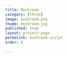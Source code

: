 ```yaml
---
title: Mushroom
category: [three]
image: mushroom.png
thumb: mushroom.jpg
published: true
layout: project-page
permalink: mushroom-sculpt
order: 6

---
```


